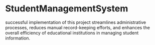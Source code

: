 # StudentManagementSystem
successful implementation of this project streamlines administrative processes, reduces manual record-keeping efforts, and enhances the overall efficiency of educational institutions in managing student information.
